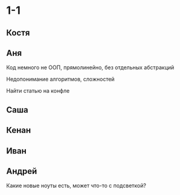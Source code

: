 # 1-1

## Костя

## Аня

Код немного не ООП, прямолинейно, без отдельных абстракций

Недопонимание алгоритмов, сложностей

Найти статью на конфле

## Саша

## Кенан

## Иван

## Андрей

Какие новые ноуты есть, может что-то с подсветкой?